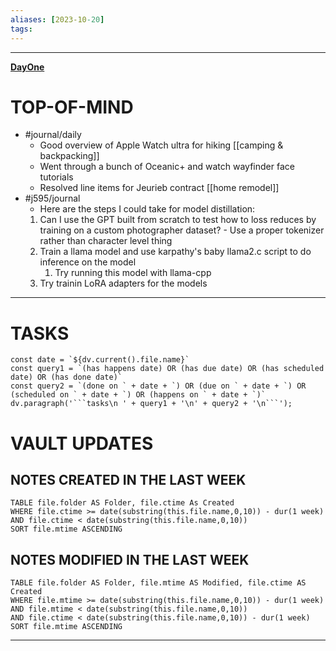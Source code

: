 ```yaml
---
aliases: [2023-10-20]
tags: 
---
```


---

**[DayOne](dayone://open?date=2023-10-20)**

# TOP-OF-MIND
- #journal/daily 
	- Good overview of Apple Watch ultra for hiking [[camping & backpacking]]
	- Went through a bunch of Oceanic+ and watch wayfinder face tutorials
	- Resolved line items for Jeurieb contract [[home remodel]]
- #j595/journal 
	- Here are the steps I could take for model distillation:
	 1.  Can I use the GPT built from scratch to test how to loss reduces by training on a custom photographer dataset?
		- Use a proper tokenizer rather than character level thing
	2. Train a llama model and use karpathy's baby llama2.c script to do inference on the model
		1. Try running this model with llama-cpp
	3. Try trainin LoRA adapters for the models

---
# TASKS
```dataviewjs
const date = `${dv.current().file.name}`
const query1 = `(has happens date) OR (has due date) OR (has scheduled date) OR (has done date)`
const query2 = `(done on ` + date + `) OR (due on ` + date + `) OR (scheduled on ` + date + `) OR (happens on ` + date + `)`
dv.paragraph('```tasks\n ' + query1 + '\n' + query2 + '\n```');
```
# VAULT UPDATES
## NOTES CREATED IN THE LAST WEEK
``` dataview
TABLE file.folder AS Folder, file.ctime As Created
WHERE file.ctime >= date(substring(this.file.name,0,10)) - dur(1 week) AND file.ctime < date(substring(this.file.name,0,10))
SORT file.mtime ASCENDING
```

## NOTES MODIFIED IN THE LAST WEEK
``` dataview
TABLE file.folder AS Folder, file.mtime AS Modified, file.ctime AS Created
WHERE file.mtime >= date(substring(this.file.name,0,10)) - dur(1 week)
AND file.mtime < date(substring(this.file.name,0,10))
AND file.ctime < date(substring(this.file.name,0,10)) - dur(1 week)
SORT file.mtime ASCENDING
```
---
